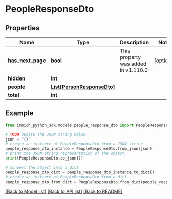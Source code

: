 # PeopleResponseDto


## Properties

Name | Type | Description | Notes
------------ | ------------- | ------------- | -------------
**has_next_page** | **bool** | This property was added in v1.110.0 | [optional] 
**hidden** | **int** |  | 
**people** | [**List[PersonResponseDto]**](PersonResponseDto.md) |  | 
**total** | **int** |  | 

## Example

```python
from immich_python_sdk.models.people_response_dto import PeopleResponseDto

# TODO update the JSON string below
json = "{}"
# create an instance of PeopleResponseDto from a JSON string
people_response_dto_instance = PeopleResponseDto.from_json(json)
# print the JSON string representation of the object
print(PeopleResponseDto.to_json())

# convert the object into a dict
people_response_dto_dict = people_response_dto_instance.to_dict()
# create an instance of PeopleResponseDto from a dict
people_response_dto_from_dict = PeopleResponseDto.from_dict(people_response_dto_dict)
```
[[Back to Model list]](../README.md#documentation-for-models) [[Back to API list]](../README.md#documentation-for-api-endpoints) [[Back to README]](../README.md)


